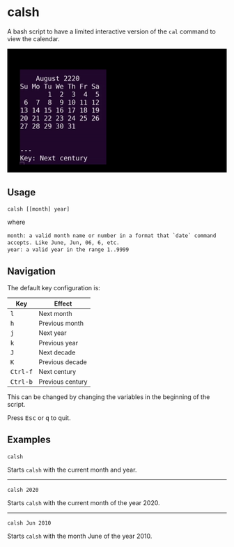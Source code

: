 # calsh

A bash script to have a limited interactive version of the `cal` command to view the calendar.

<p align="center"><img src="https://github.com/ju-sh/calsh/blob/master/screenshots/screenshot.gif?raw=true"/></p>

## Usage

    calsh [[month] year]

where

    month: a valid month name or number in a format that `date` command accepts. Like June, Jun, 06, 6, etc.
    year: a valid year in the range 1..9999

## Navigation

The default key configuration is:

| Key                          | Effect           |
| ---                          | ------           |
| <kbd>l</kbd>                 | Next month       |
| <kbd>h</kbd>                 | Previous month   |
| <kbd>j</kbd>                 | Next year        |
| <kbd>k</kbd>                 | Previous year    |
| <kbd>J</kbd>                 | Next decade      |
| <kbd>K</kbd>                 | Previous decade  |
| <kbd>Ctrl</kbd>-<kbd>f</kbd> | Next century     |
| <kbd>Ctrl</kbd>-<kbd>b</kbd> | Previous century |

This can be changed by changing the variables in the beginning of the script.

Press <kbd>Esc</kbd> or <kbd>q</kbd> to quit.

## Examples

    calsh

Starts `calsh` with the current month and year.

---

    calsh 2020

Starts `calsh` with the current month of the year 2020.

---

    calsh Jun 2010

Starts `calsh` with the month June of the year 2010.
